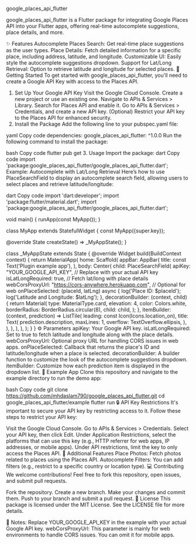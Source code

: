 google_places_api_flutter

google_places_api_flutter is a Flutter package for integrating Google Places API into your Flutter apps, offering real-time autocomplete suggestions, place details, and more.

✨ Features
Autocomplete Places Search: Get real-time place suggestions as the user types.
Place Details: Fetch detailed information for a specific place, including address, latitude, and longitude.
Customizable UI: Easily style the autocomplete suggestions dropdown.
Support for Lat/Long Retrieval: Option to retrieve latitude and longitude for selected places.
🚀 Getting Started
To get started with google_places_api_flutter, you'll need to create a Google API Key with access to the Places API.

1. Set Up Your Google API Key
Visit the Google Cloud Console.
Create a new project or use an existing one.
Navigate to APIs & Services > Library.
Search for Places API and enable it.
Go to APIs & Services > Credentials, and create a new API key.
(Optional) Restrict your API key to the Places API for enhanced security.
2. Install the Package
Add the following line to your pubspec.yaml file:

yaml
Copy code
dependencies:
  google_places_api_flutter: ^1.0.0
Run the following command to install the package:

bash
Copy code
flutter pub get
3. Usage
Import the package:
dart
Copy code
import 'package:google_places_api_flutter/google_places_api_flutter.dart';
Example: Autocomplete with Lat/Long Retrieval
Here’s how to use PlaceSearchField to display an autocomplete search field, allowing users to select places and retrieve latitude/longitude:

dart
Copy code
import 'dart:developer';
import 'package:flutter/material.dart';
import 'package:google_places_api_flutter/google_places_api_flutter.dart';

void main() {
  runApp(const MyApp());
}

class MyApp extends StatefulWidget {
  const MyApp({super.key});

  @override
  State<MyApp> createState() => _MyAppState();
}

class _MyAppState extends State<MyApp> {
  @override
  Widget build(BuildContext context) {
    return MaterialApp(
      home: Scaffold(
        appBar: AppBar(
          title: const Text('Plugin example app'),
        ),
        body: Center(
          child: PlaceSearchField(
            apiKey: "YOUR_GOOGLE_API_KEY",  // Replace with your actual API key
            isLatLongRequired: true,        // Fetch lat/long with place details
            webCorsProxyUrl: "https://cors-anywhere.herokuapp.com",  // Optional for web
            onPlaceSelected: (placeId, latLng) async {
              log('Place ID: $placeId');
              log('Latitude and Longitude: $latLng');
            },
            decorationBuilder: (context, child) {
              return Material(
                type: MaterialType.card,
                elevation: 4,
                color: Colors.white,
                borderRadius: BorderRadius.circular(8),
                child: child,
              );
            },
            itemBuilder: (context, prediction) => ListTile(
              leading: const Icon(Icons.location_on),
              title: Text(
                prediction.description,
                maxLines: 1,
                overflow: TextOverflow.ellipsis,
              ),
            ),
          ),
        ),
      ),
    );
  }
}
⚙️ Parameters
apiKey: Your Google API key.
isLatLongRequired: Set to true to fetch latitude and longitude along with the place details.
webCorsProxyUrl: Optional proxy URL for handling CORS issues in web apps.
onPlaceSelected: Callback that returns the place's ID and latitude/longitude when a place is selected.
decorationBuilder: A builder function to customize the look of the autocomplete suggestions dropdown.
itemBuilder: Customize how each prediction item is displayed in the dropdown list.
📱 Example App
Clone this repository and navigate to the example directory to run the demo app:

bash
Copy code
git clone https://github.com/mhdaslam790/google_places_api_flutter.git
cd google_places_api_flutter/example
flutter run
🔒 API Key Restrictions
It's important to secure your API key by restricting access to it. Follow these steps to restrict your API key:

Visit the Google Cloud Console.
Go to APIs & Services > Credentials.
Select your API key, then click Edit.
Under Application Restrictions, select the platforms that can use this key (e.g., HTTP referrer for web apps, IP addresses, or mobile apps).
Under API restrictions, limit the key to only access the Places API.
🌟 Additional Features
Place Photos: Fetch photos related to places using the Places API.
Autocomplete Filters: You can add filters (e.g., restrict to a specific country or location type).
💻 Contributing
We welcome contributions! Feel free to fork this repository, open issues, and submit pull requests.

Fork the repository.
Create a new branch.
Make your changes and commit them.
Push to your branch and submit a pull request.
📄 License
This package is licensed under the MIT License. See the LICENSE file for more details.

📝 Notes:
Replace YOUR_GOOGLE_API_KEY in the example with your actual Google API key.
webCorsProxyUrl: This parameter is mainly for web environments to handle CORS issues. You can omit it for mobile apps.
